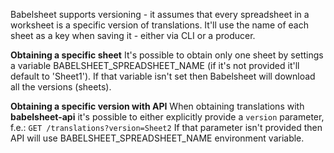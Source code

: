Babelsheet supports versioning - it assumes that every spreadsheet in a worksheet is a specific version of translations. It'll use the name of each sheet as a key when saving it - either via CLI or a producer.

**Obtaining a specific sheet**
It's possible to obtain only one sheet by settings a variable BABELSHEET_SPREADSHEET_NAME (if it's not provided it'll default to 'Sheet1'). If that variable isn't set then Babelsheet will download all the versions (sheets).

**Obtaining a specific version with API**
When obtaining translations with **babelsheet-api** it's possible to either explicitly provide a `version` parameter, f.e.:
`GET /translations?version=Sheet2`
If that parameter isn't provided then API will use BABELSHEET_SPREADSHEET_NAME environment variable.

